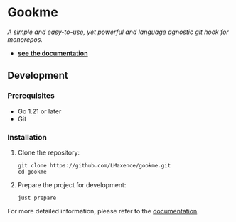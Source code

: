 # Gookme

*A simple and easy-to-use, yet powerful and language agnostic git hook for monorepos.*

- **[see the documentation](https://lmaxence.github.io/gookme)**

## Development

### Prerequisites

- Go 1.21 or later
- Git

### Installation

1. Clone the repository:

    ```shell
    git clone https://github.com/LMaxence/gookme.git
    cd gookme
    ```

2. Prepare the project for development:

    ```shell
    just prepare
    ```

For more detailed information, please refer to the [documentation](https://lmaxence.github.io/gookme).